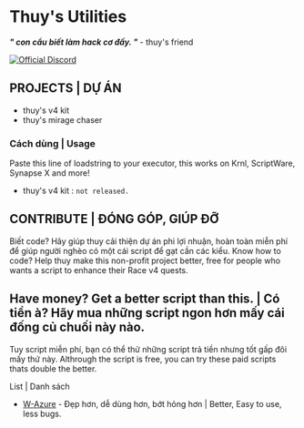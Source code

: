 # Thuy's Utilities
***" con cẩu biết làm hack cơ đấy. "*** - thuy's friend

[![Official Discord](https://img.shields.io/static/v1.svg?label=OFFICIAL&message=DISCORD&color=blue&logo=discord&style=for-the-badge)](https://discord.gg/JncgYB9PGz) 

## PROJECTS | DỰ ÁN
 * thuy's v4 kit
 * thuy's mirage chaser

### Cách dùng | Usage
Paste this line of loadstring to your executor, this works on Krnl, ScriptWare, Synapse X and more!

 * thuy's v4 kit : 
`
not released.
`

## CONTRIBUTE | ĐÓNG GÓP, GIÚP ĐỠ
Biết code? Hãy giúp thuy cải thiện dự án phi lợi nhuận, hoàn toàn miễn phí để giúp người nghèo có một cái script để gạt cần các kiểu.
Know how to code? Help thuy make this non-profit project better, free for people who wants a script to enhance their Race v4 quests.

## Have money? Get a better script than this. | Có tiền à? Hãy mua những script ngon hơn mấy cái đống củ chuối này nào.

Tuy script miễn phí, bạn có thể thử những script trả tiền nhưng tốt gấp đôi mấy thứ này.
Althrough the script is free, you can try these paid scripts thats double the better.

List | Danh sách

 * [W-Azure](discord.com/w-azure) - Đẹp hơn, dễ dùng hơn, bớt hỏng hơn | Better, Easy to use, less bugs.
